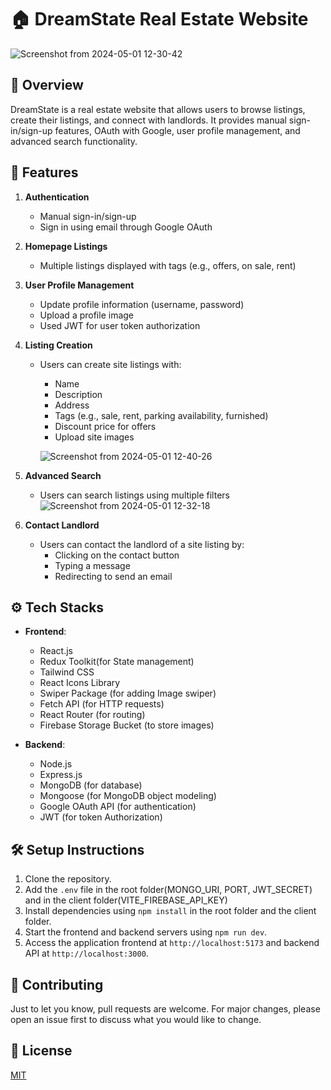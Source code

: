 # 🏠 DreamState Real Estate Website
![Screenshot from 2024-05-01 12-30-42](https://github.com/Vikas350/DreamState/assets/77073202/0fe42bf5-014c-43eb-8e55-dd5b5da5ed85)

## 🔰 Overview

DreamState is a real estate website that allows users to browse listings, create their listings, and connect with landlords. It provides manual sign-in/sign-up features, OAuth with Google, user profile management, and advanced search functionality.

## 🌟 Features

1. **Authentication**
   - Manual sign-in/sign-up
   - Sign in using email through Google OAuth

2. **Homepage Listings**
   - Multiple listings displayed with tags (e.g., offers, on sale, rent)

3. **User Profile Management**
   - Update profile information (username, password)
   - Upload a profile image
   - Used JWT for user token authorization

4. **Listing Creation**
   - Users can create site listings with:
     - Name
     - Description
     - Address
     - Tags (e.g., sale, rent, parking availability, furnished)
     - Discount price for offers
     - Upload site images
       
     ![Screenshot from 2024-05-01 12-40-26](https://github.com/Vikas350/DreamState/assets/77073202/bac867df-ccfc-4b1f-9657-5206f1f8fc70)

5. **Advanced Search**
   - Users can search listings using multiple filters
     ![Screenshot from 2024-05-01 12-32-18](https://github.com/Vikas350/DreamState/assets/77073202/4ad3c3d4-7746-4591-a148-b804b2664512)

6. **Contact Landlord**
   - Users can contact the landlord of a site listing by:
     - Clicking on the contact button
     - Typing a message
     - Redirecting to send an email

## ⚙️ Tech Stacks

- **Frontend**:
  - React.js
  - Redux Toolkit(for State management)
  - Tailwind CSS
  - React Icons Library
  - Swiper Package (for adding Image swiper)
  - Fetch API (for HTTP requests)
  - React Router (for routing)
  - Firebase Storage Bucket (to store images)

- **Backend**:
  - Node.js
  - Express.js
  - MongoDB (for database)
  - Mongoose (for MongoDB object modeling)
  - Google OAuth API (for authentication)
  - JWT (for token Authorization)

## 🛠️ Setup Instructions

1. Clone the repository.
2. Add the `.env` file in the root folder(MONGO_URI, PORT, JWT_SECRET) and in the client folder(VITE_FIREBASE_API_KEY)
3. Install dependencies using `npm install` in the root folder and the client folder.
4. Start the frontend and backend servers using `npm run dev`.
5. Access the application frontend at `http://localhost:5173` and backend API at `http://localhost:3000`.

## 🤝 Contributing

Just to let you know, pull requests are welcome. For major changes, please open an issue first to discuss what you would like to change.

## 📄 License

[MIT](https://choosealicense.com/licenses/mit/)
